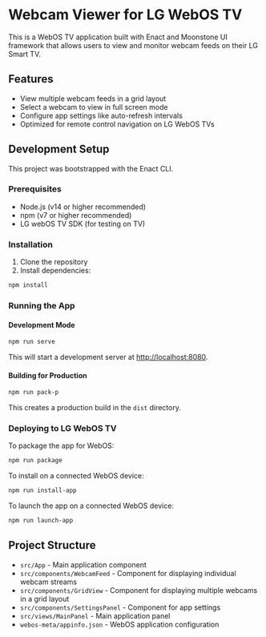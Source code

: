 # Webcam Viewer for LG WebOS TV

This is a WebOS TV application built with Enact and Moonstone UI framework that allows users to view and monitor webcam feeds on their LG Smart TV.

## Features

- View multiple webcam feeds in a grid layout
- Select a webcam to view in full screen mode
- Configure app settings like auto-refresh intervals
- Optimized for remote control navigation on LG WebOS TVs

## Development Setup

This project was bootstrapped with the Enact CLI.

### Prerequisites

- Node.js (v14 or higher recommended)
- npm (v7 or higher recommended)
- LG webOS TV SDK (for testing on TV)

### Installation

1. Clone the repository
2. Install dependencies:

```sh
npm install
```

### Running the App

#### Development Mode

```sh
npm run serve
```

This will start a development server at [http://localhost:8080](http://localhost:8080).

#### Building for Production

```sh
npm run pack-p
```

This creates a production build in the `dist` directory.

### Deploying to LG WebOS TV

To package the app for WebOS:

```sh
npm run package
```

To install on a connected WebOS device:

```sh
npm run install-app
```

To launch the app on a connected WebOS device:

```sh
npm run launch-app
```

## Project Structure

- `src/App` - Main application component 
- `src/components/WebcamFeed` - Component for displaying individual webcam streams
- `src/components/GridView` - Component for displaying multiple webcams in a grid layout
- `src/components/SettingsPanel` - Component for app settings
- `src/views/MainPanel` - Main application panel
- `webos-meta/appinfo.json` - WebOS application configuration

